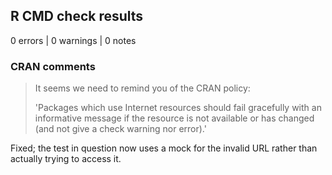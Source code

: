 ## R CMD check results

0 errors | 0 warnings | 0 notes

### CRAN comments

>It seems we need to remind you of the CRAN policy:
>
>'Packages which use Internet resources should fail gracefully with an informative message
>if the resource is not available or has changed (and not give a check warning nor error).'

Fixed; the test in question now uses a mock for the invalid URL rather than actually trying to access it.
